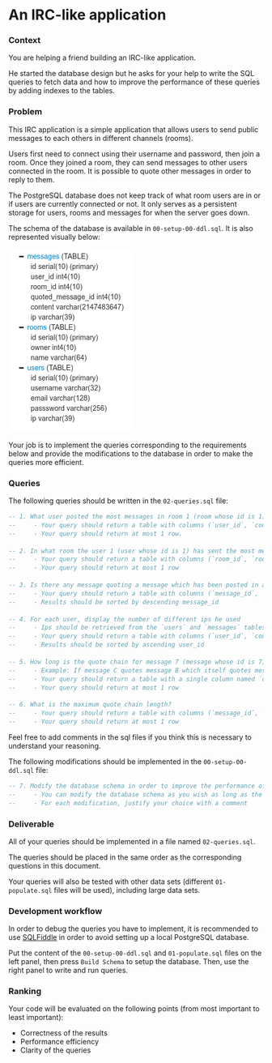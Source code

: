 # An IRC-like application

### Context

You are helping a friend building an IRC-like application.

He started the database design but he asks for your help to write the SQL queries to fetch data and how to improve the performance of these queries by adding indexes to the tables.

### Problem

This IRC application is a simple application that allows users to send public messages to each others in different channels (rooms).

Users first need to connect using their username and password, then join a room. Once they joined a room, they can send messages to other users connected in the room. It is possible to quote other messages in order to reply to them.

The PostgreSQL database does not keep track of what room users are in or if users are currently connected or not. It only serves as a persistent storage for users, rooms and messages for when the server goes down.

The schema of the database is available in `00-setup-00-ddl.sql`. It is also represented visually below:

![schema](./doc/schema.png "Schema")

Your job is to implement the queries corresponding to the requirements below and provide the modifications to the database in order to make the queries more efficient.

### Queries

The following queries should be written in the `02-queries.sql` file:
```sql
-- 1. What user posted the most messages in room 1 (room whose id is 1), and how many did he sent?
--     - Your query should return a table with columns (`user_id`, `count`)
--     - Your query should return at most 1 row.

-- 2. In what room the user 1 (user whose id is 1) has sent the most messages, and how many messages did he sent in this room?
--     - Your query should return a table with columns (`room_id`, `room_name`, `count`)
--     - Your query should return at most 1 row

-- 3. Is there any message quoting a message which has been posted in a different room?
--     - Your query should return a table with columns (`message_id`, `message_room_name`, `quoted_message_id`, `quoted_message_room_name`)
--     - Results should be sorted by descending message_id

-- 4. For each user, display the number of different ips he used
--     - Ips should be retrieved from the `users` and `messages` tables
--     - Your query should return a table with columns (`user_id`, `count`)
--     - Results should be sorted by ascending user_id

-- 5. How long is the quote chain for message 7 (message whose id is 7)?
--     - Example: If message C quotes message B which itself quotes message A, and we consider message C, then there is a quote chain from message A to message B and the length of the quote chain is 2 (= number of embedded quotes).
--     - Your query should return a table with a single column named `count`
--     - Your query should return at most 1 row

-- 6. What is the maximum quote chain length?
--     - Your query should return a table with columns (`message_id`, `count`) where message_id is the id of the message which is quoting all the others
--     - Your query should return at most 1 row
```
Feel free to add comments in the sql files if you think this is necessary to understand your reasoning.


The following modifications should be implemented in the `00-setup-00-ddl.sql` file:
```sql
-- 7. Modify the database schema in order to improve the performance of all the queries in 02-queries.sql
--     - You can modify the database schema as you wish as long as the queries are executed properly by PostgreSQL 9.3.
--     - For each modification, justify your choice with a comment
```

### Deliverable

All of your queries should be implemented in a file named `02-queries.sql`.

The queries should be placed in the same order as the corresponding questions in this document.

Your queries will also be tested with other data sets (different `01-populate.sql` files will be used), including large data sets.

### Development workflow

In order to debug the queries you have to implement, it is recommended to use [SQLFiddle](http://sqlfiddle.com/#!15) in order to avoid setting up a local PostgreSQL database.

Put the content of the `00-setup-00-ddl.sql` and `01-populate.sql` files on the left panel, then press `Build Schema` to setup the database. Then, use the right panel to write and run queries.

### Ranking

Your code will be evaluated on the following points (from most important to least important):
- Correctness of the results
- Performance efficiency
- Clarity of the queries
